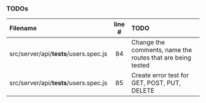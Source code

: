 ### TODOs
| Filename | line # | TODO
|:------|:------:|:------
| src/server/api/__tests__/users.spec.js | 84 | Change the comments, name the routes that are being tested
| src/server/api/__tests__/users.spec.js | 85 | Create error test for GET, POST, PUT, DELETE
